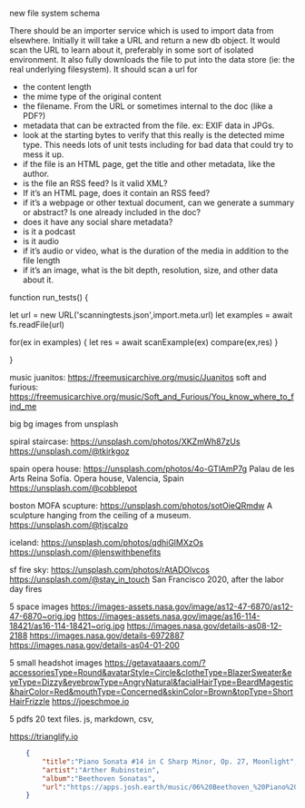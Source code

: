 new file system schema

There should be an importer service which is used to import data from elsewhere. Initially it will take a URL and return a new db object. It would scan the URL to learn about it, preferably in some sort of isolated environment. It also fully downloads the file to put into the data store (ie: the real underlying filesystem).  It should scan a url for

* the content length
* the mime type of the original content
* the filename. From the URL or sometimes internal to the doc (like a PDF?)
* metadata that can be extracted from the file. ex: EXIF data in JPGs.
* look at the starting bytes to verify that this really is the detected mime type. This needs lots of unit tests including for bad data that could try to mess it up.
* if the file is an HTML page, get the title and other metadata, like the author.
* is the file an RSS feed? Is it valid XML?
* If it’s an HTML page, does it contain an RSS feed?
* if it’s a webpage or other textual document, can we generate a summary or abstract? Is one already included in the doc?
* does it have any social share metadata?
* is it a podcast
* is it audio
* if it’s audio or video, what is the duration of the media in addition to the file length
* if it’s an image, what is the bit depth, resolution, size, and other data about it.



function run_tests() {

let url = new URL('scanningtests.json',import.meta.url)
let examples = await fs.readFile(url)

for(ex in examples) {
    let res = await scanExample(ex)
    compare(ex,res)
}

}

music
juanitos:
https://freemusicarchive.org/music/Juanitos
soft and furious:
https://freemusicarchive.org/music/Soft_and_Furious/You_know_where_to_find_me

big bg images from unsplash

spiral staircase: https://unsplash.com/photos/XKZmWh87zUs
https://unsplash.com/@tkirkgoz


spain opera house: https://unsplash.com/photos/4o-GTlAmP7g
Palau de les Arts Reina Sofía. Opera house, Valencia, Spain
https://unsplash.com/@cobblepot


boston MOFA scupture: https://unsplash.com/photos/sotOieQRmdw
A sculpture hanging from the ceiling of a museum.
https://unsplash.com/@tjscalzo


iceland: https://unsplash.com/photos/qdhiGlMXzOs
https://unsplash.com/@lenswithbenefits


sf fire sky: https://unsplash.com/photos/rAtADOlvcos
https://unsplash.com/@stay_in_touch
San Francisco 2020, after the labor day fires



5 space images
https://images-assets.nasa.gov/image/as12-47-6870/as12-47-6870~orig.jpg
https://images-assets.nasa.gov/image/as16-114-18421/as16-114-18421~orig.jpg
https://images.nasa.gov/details-as08-12-2188
https://images.nasa.gov/details-6972887
https://images.nasa.gov/details-as04-01-200


5 small headshot images
https://getavataaars.com/?accessoriesType=Round&avatarStyle=Circle&clotheType=BlazerSweater&eyeType=Dizzy&eyebrowType=AngryNatural&facialHairType=BeardMagestic&hairColor=Red&mouthType=Concerned&skinColor=Brown&topType=ShortHairFrizzle
https://joeschmoe.io




5 pdfs
20 text files. js, markdown, csv, 


https://trianglify.io


```json
    {
        "title":"Piano Sonata #14 in C Sharp Minor, Op. 27, Moonlight",
        "artist":"Arther Rubinstein",
        "album":"Beethoven Sonatas",
        "url":"https://apps.josh.earth/music/06%20Beethoven_%20Piano%20Sonata%20%2314%20In%20C%20Sharp%20Minor,%20Op.%2027_2,%20_Moonlight_%20-%203.%20Presto%20Agitato.mp3"
    }
```